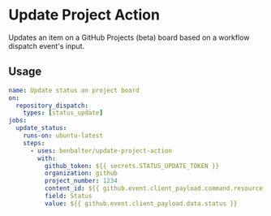 # Update Project Action

Updates an item on a GitHub Projects (beta) board based on a workflow dispatch event's input.

## Usage

```yml
name: Update status on project board
on:
  repository_dispatch:
    types: [status_update]
jobs:
  update_status:
    runs-on: ubuntu-latest
    steps:
      - uses: benbalter/update-project-action
        with:
          github_token: ${{ secrets.STATUS_UPDATE_TOKEN }}
          organization: github
          project_number: 1234
          content_id: ${{ github.event.client_payload.command.resource.id }}
          field: Status
          value: ${{ github.event.client_payload.data.status }}
```